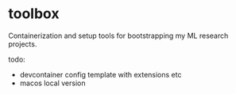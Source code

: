 # toolbox

Containerization and setup tools for bootstrapping my ML research projects.

todo:
- devcontainer config template with extensions etc
- macos local version
